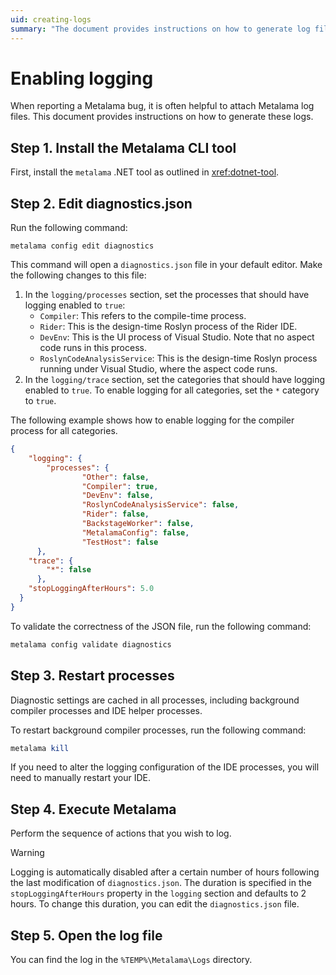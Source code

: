 ```yaml
---
uid: creating-logs
summary: "The document provides instructions on how to generate log files for reporting Metalama bugs, including installing the CLI tool, editing diagnostics.json, restarting processes, executing Metalama, and accessing the log file."
---
```


# Enabling logging

When reporting a Metalama bug, it is often helpful to attach Metalama log files. This document provides instructions on how to generate these logs.

## Step 1. Install the Metalama CLI tool

First, install the `metalama` .NET tool as outlined in <xref:dotnet-tool>.

## Step 2. Edit diagnostics.json

Run the following command:

```
metalama config edit diagnostics
```

This command will open a `diagnostics.json` file in your default editor. Make the following changes to this file:

1. In the `logging/processes` section, set the processes that should have logging enabled to `true`:
    * `Compiler`: This refers to the compile-time process.
    * `Rider`: This is the design-time Roslyn process of the Rider IDE.
    * `DevEnv`: This is the UI process of Visual Studio. Note that no aspect code runs in this process.
    * `RoslynCodeAnalysisService`: This is the design-time Roslyn process running under Visual Studio, where the aspect code runs.
2. In the `logging/trace` section, set the categories that should have logging enabled to `true`. To enable logging for all categories, set the `*` category to `true`.

The following example shows how to enable logging for the compiler process for all categories.

```json
{
    "logging": {
        "processes": {
                "Other": false,
                "Compiler": true,
                "DevEnv": false,
                "RoslynCodeAnalysisService": false,
                "Rider": false,
                "BackstageWorker": false,
                "MetalamaConfig": false,
                "TestHost": false
      },
    "trace": {
        "*": false
      },
    "stopLoggingAfterHours": 5.0
  }
}
```

To validate the correctness of the JSON file, run the following command:

```powershell
metalama config validate diagnostics
```

## Step 3. Restart processes

Diagnostic settings are cached in all processes, including background compiler processes and IDE helper processes.

To restart background compiler processes, run the following command:

```powershell
metalama kill
```

If you need to alter the logging configuration of the IDE processes, you will need to manually restart your IDE.

## Step 4. Execute Metalama

Perform the sequence of actions that you wish to log.

> [!WARNING]
> Logging is automatically disabled after a certain number of hours following the last modification of `diagnostics.json`. The duration is specified in the `stopLoggingAfterHours` property in the `logging` section and defaults to 2 hours. To change this duration, you can edit the `diagnostics.json` file.

## Step 5. Open the log file

You can find the log in the `%TEMP%\Metalama\Logs` directory.



